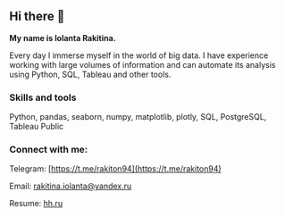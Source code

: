 ## Hi there 👋
**My name is Iolanta Rakitina.**   

Every day I immerse myself in the world of big data. I have experience working with large volumes of information and can automate its analysis using Python, SQL, Tableau and other tools.
### Skills and tools
Python, pandas, seaborn, numpy, matplotlib, plotly, SQL, PostgreSQL, Tableau Public 
### Connect with me:
Telegram: [https://t.me/rakiton94](https://t.me/rakiton94)

Email: [rakitina.iolanta@yandex.ru](mailto:rakitina.iolanta@yandex.ru)

Resume: [hh.ru](https://hh.ru)
